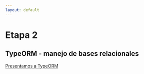 ```yaml
---
layout: default
---
```


# Etapa 2

## TypeORM - manejo de bases relacionales

[Presentamos a TypeORM](./typeorm/typeorm-presentacion)


